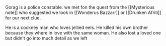 Gorag is a police constable. we met fon the quest from the [[Mysterious note]] who suggested we look in [[Wonderus Bazzarr]] or [[Drunken Afriti]] for our next clue.

He is a cockney man who loves jellied eels.
He killed his own brother because they where in love with the same woman.
He also lost a loved one but didn't go into much detail as we left